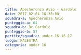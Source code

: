 ```yaml
---
title: Apecheronza Avio - Gardolo
date: 2017-02-04 16:30:00
squadra-a: Apecheronza Avio
punteggio-a: 64
squadra-b: Bc Gardolo
punteggio-b: 57
partite/squadra: under-16-16-17
luogo: PALESTRA
categoria: under 16
---
```

